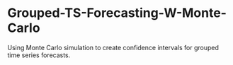 # Grouped-TS-Forecasting-W-Monte-Carlo
Using Monte Carlo simulation to create confidence intervals for grouped time series forecasts.
